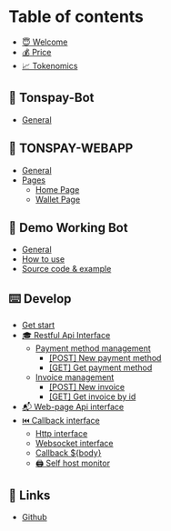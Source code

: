 # Table of contents

* [😇 Welcome](README.md)
* [💰 Price](price.md)
* [📈 Tokenomics](tokenomics.md)

## 🤖 Tonspay-Bot

* [General](tonspay-bot/general.md)

## 📱 TONSPAY-WEBAPP

* [General](tonspay-webapp/general.md)
* [Pages](tonspay-webapp/pages/README.md)
  * [Home Page](tonspay-webapp/pages/home-page.md)
  * [Wallet Page](tonspay-webapp/pages/wallet-page.md)

## 🚂 Demo Working Bot

* [General](demo-working-bot/general.md)
* [How to use](demo-working-bot/how-to-use.md)
* [Source code & example](demo-working-bot/source-code-and-example.md)

## ⌨️ Develop

* [Get start](develop/get-start.md)
* [🎓 Restful Api Interface](develop/restful-api-interface.md)
  * [Payment method management](develop/restful-api-interface/payment-method-management/README.md)
    * [\[POST\] New payment method](develop/restful-api-interface/payment-method-management/post-new-payment-method.md)
    * [\[GET\] Get payment method](develop/restful-api-interface/payment-method-management/get-get-payment-method.md)
  * [Invoice management](develop/restful-api-interface/invoice-management/README.md)
    * [\[POST\] New invoice](develop/restful-api-interface/invoice-management/post-new-invoice.md)
    * [\[GET\] Get invoice by id](develop/restful-api-interface/invoice-management/get-get-invoice-by-id.md)
* [📬 Web-page Api interface](develop/web-page-api-interface.md)
* [⏮️ Callback interface](develop/callback-interface/README.md)
  * [Http interface](develop/callback-interface/http-interface.md)
  * [Websocket interface](develop/callback-interface/websocket-interface.md)
  * [Callback ${body}](develop/callback-interface/callback-usd-body.md)
  * [🖨️ Self host monitor](develop/callback-interface/self-host-monitor.md)

## 🔗 Links

* [Github](https://github.com/tonspay)
